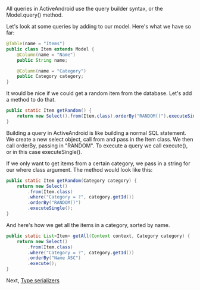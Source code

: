 All queries in ActiveAndroid use the query builder syntax, or the Model.query() method.

Let's look at some queries by adding to our model. Here's what we have so far:

```java
@Table(name = "Items")
public class Item extends Model {
	@Column(name = "Name")
	public String name;

	@Column(name = "Category")
	public Category category;
}
```

It would be nice if we could get a random item from the database. Let's add a method to do that.

```java
public static Item getRandom() {
	return new Select().from(Item.class).orderBy("RANDOM()").executeSingle();
}
```

Building a query in ActiveAndroid is like building a normal SQL statement. We create a new select object, call from and pass in the Item class. We then call orderBy, passing in "RANDOM". To execute a query we call execute(), or in this case executeSingle().

If we only want to get items from a certain category, we pass in a string for our where class argument. The method would look like this:

```java
public static Item getRandom(Category category) {
	return new Select()
		.from(Item.class)
		.where("Category = ?", category.getId())
		.orderBy("RANDOM()")
		.executeSingle();
}
```

And here's how we get all the items in a category, sorted by name.

```java
public static List<Item> getAll(Context context, Category category) {
	return new Select()
		.from(Item.class)
		.where("Category = ?", category.getId())
		.orderBy("Name ASC")
		.execute();
}
```

Next, [Type serializers](Type-serializers)